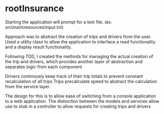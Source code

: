 # rootInsurance

Starting the application will prompt for a text file. (ex. src\\main\\resources\\input.txt)

Approach was to abstract the creation of trips and drivers from the user. Used a utility class
to allow the application to interface a read functionality and a display result functionality.

Following TDD, I created the methods for managing the actual creation of the trip and drivers, which
provides another layer of abstraction and separates logic from each component

Drivers continously keep track of their trip totals to prevent constant recalculation of all trips
Trips precalculate speed to abstract the calculation from the service layer.
 
The design for this is to allow ease of switching from a console application to a web application.
The distinction between the models and services allow use to stub in a controller to allow requests
for creating trips and drivers
